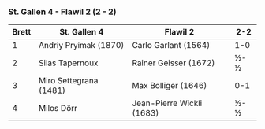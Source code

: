 ### St. Gallen 4 - Flawil 2 (2 - 2)

| Brett | St. Gallen 4           | Flawil 2                  | 2-2 |
|-------|------------------------|---------------------------|-----|
| 1     | Andriy Pryimak (1870)  | Carlo Garlant (1564)      | 1-0 |
| 2     | Silas Tapernoux        | Rainer Geisser (1672)     | ½-½ |
| 3     | Miro Settegrana (1481) | Max Bolliger (1646)       | 0-1 |
| 4     | Milos Dörr             | Jean-Pierre Wickli (1683) | ½-½ |
